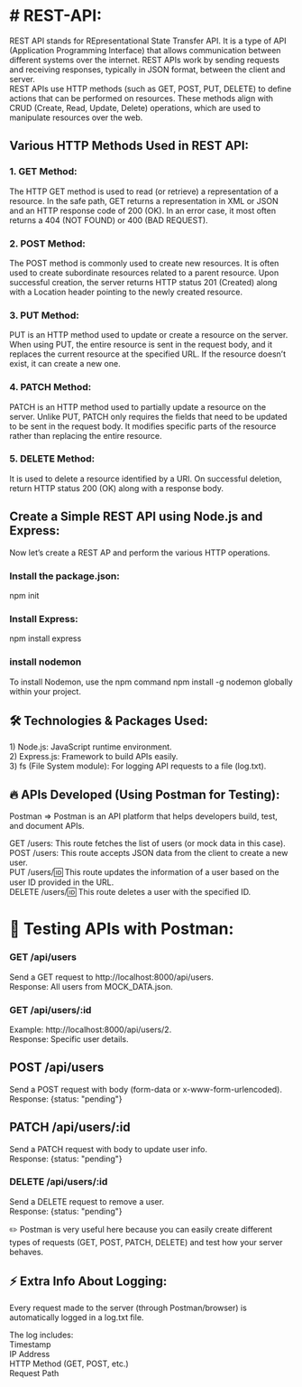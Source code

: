 <h1># REST-API:</h1>
REST API stands for REpresentational State Transfer API. It is a type of API (Application Programming Interface) that allows communication between different systems over the internet. REST APIs work by sending requests and receiving responses, typically in JSON format, between the client and server.

<br>
REST APIs use HTTP methods (such as GET, POST, PUT, DELETE) to define actions that can be performed on resources. These methods align with CRUD (Create, Read, Update, Delete) operations, which are used to manipulate resources over the web.

<h2>Various HTTP Methods Used in REST API:</h2>
<h3>1. GET Method:</h3>
The HTTP GET method is used to read (or retrieve) a representation of a resource. In the safe path, GET returns a representation in XML or JSON and an HTTP response code of 200 (OK). In an error case, it most often returns a 404 (NOT FOUND) or 400 (BAD REQUEST).

<h3>2. POST Method:</h3>
The POST method is commonly used to create new resources. It is often used to create subordinate resources related to a parent resource. Upon successful creation, the server returns HTTP status 201 (Created) along with a Location header pointing to the newly created resource.

<h3>3. PUT Method:</h3>
PUT is an HTTP method used to update or create a resource on the server. When using PUT, the entire resource is sent in the request body, and it replaces the current resource at the specified URL. If the resource doesn’t exist, it can create a new one.

<h3>4. PATCH Method:</h3>
PATCH is an HTTP method used to partially update a resource on the server. Unlike PUT, PATCH only requires the fields that need to be updated to be sent in the request body. It modifies specific parts of the resource rather than replacing the entire resource.

<h3>5. DELETE Method:</h3>
 It is used to delete a resource identified by a URI. On successful deletion, return HTTP status 200 (OK) along with a response body.


 <h2>Create a Simple REST API using Node.js and Express:</h2>
 Now let’s create a REST AP and perform the various HTTP operations.

 <h3> Install the package.json:</h3>
 npm init

 <h3>Install Express:</h3>
 npm install express

<h3>install nodemon</h3>
 To install Nodemon, use the npm command npm install -g nodemon globally within your project.

 <h2>🛠️ Technologies & Packages Used:</h2>
 1) Node.js: JavaScript runtime environment.<br>
 2) Express.js: Framework to build APIs easily.<br>
3) fs (File System module): For logging API requests to a file (log.txt).

<h2>🔥 APIs Developed (Using Postman for Testing):</h2>
Postman => Postman is an API platform that helps developers build, test, and document APIs. 

GET /users: This route fetches the list of users (or mock data in this case). <br>
POST /users: This route accepts JSON data from the client to create a new user.<br>
PUT /users/:id: This route updates the information of a user based on the user ID provided in the URL.<br>
DELETE /users/:id: This route deletes a user with the specified ID.


<h1>🧪 Testing APIs with Postman:</h1>
<h3>GET /api/users</h3>

   Send a GET request to http://localhost:8000/api/users.<br>
   Response: All users from MOCK_DATA.json.

<h3>GET /api/users/:id</h3>

Example: http://localhost:8000/api/users/2. <br>
Response: Specific user details.

<h2>POST /api/users</h2>

Send a POST request with body (form-data or x-www-form-urlencoded).<br>
Response: {status: "pending"}

<h2>PATCH /api/users/:id</h2>

Send a PATCH request with body to update user info.<br>
Response: {status: "pending"}

<h3>DELETE /api/users/:id</h3>

Send a DELETE request to remove a user.<br>
Response: {status: "pending"}
<br>

✏️ Postman is very useful here because you can easily create different types of requests (GET, POST, PATCH, DELETE) and test how your server behaves.


<h2>⚡ Extra Info About Logging:</h2>
Every request made to the server (through Postman/browser) is automatically logged in a log.txt file. <br>

The log includes:<br>
Timestamp<br>
IP Address<br>
HTTP Method (GET, POST, etc.)<br>
Request Path
